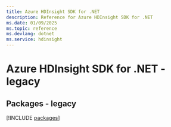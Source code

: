 ```yaml
---
title: Azure HDInsight SDK for .NET
description: Reference for Azure HDInsight SDK for .NET
ms.date: 01/09/2025
ms.topic: reference
ms.devlang: dotnet
ms.service: hdinsight
---
```

# Azure HDInsight SDK for .NET - legacy
## Packages - legacy
[!INCLUDE [packages](hdinsight-index.md)]